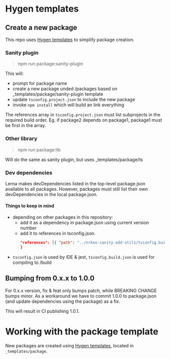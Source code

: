 # Hygen templates
## Create a new package

This repo uses [Hygen templates](http://www.hygen.io/docs/templates) to simplify package creation. 

### Sanity plugin
> npm run package:sanity-plugin

This will:
* prompt for package name
* create a new package unded /packages based on _templates/package/sanity-plugin template
* update `tsconfig.project.json` to include the new package
* invoke `npm install` which will build an link everything

The references array in `tsconfig.project.json`  must list subprojects in the required build order.
Eg. if package2 depends on package1, package1 must be first in the array.

### Other library 

> npm run package:lib

Will do the same as sanity plugin, but uses _templates/package/ts

### Dev dependencies

Lerna makes devDependencies listed in the top-level package.json available to all packages.
However, packages must still list their own devDependencies in the local package.json.

#### Things to keep in mind

- depending on other packages in this repository:
  - add it as a dependency in package.json using current version number
  - add it to references in tsconfig.json.
    ```json {
    "references": [{ "path": "../nrkno-sanity-odd-utils/tsconfig.build.json" }]
    }
    ```
- `tsconfig.json` is used by IDE & jest, `tsconfig.build.json` is used for compiling to /build

## Bumping from 0.x.x to 1.0.0

For 0.x.x version, fix & feat only bumps patch, while BREAKING CHANGE bumps minor.
As a workaround we have to commit 1.0.0 to package.json (and update dependencies using the package) as a fix.

This will result in CI publishing 1.0.1.

# Working with the package template

New packages are created using [Hygen templates](http://www.hygen.io/docs/templates),
located in `_templates/package`.
